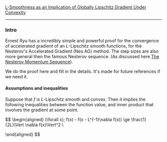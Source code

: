 [L-Smoothness as an Implication of Globally Lipschitz Gradient Under Convexity](../AMATH%20516%20Numerical%20Optimizations/Global%20Lipschitz%20Gradient,%20Strong%20Smoothness,%20Equivalence%20and%20Implications.md)


---
### **Intro**

Ernest Ryu has a incredibly simple and powerful proof for the convergence of accelerated gradient of an $L$-Lipschitz smooth functions, for the Nesterov's Accelerated Gradient (Nes AG) method. 
The step sizes are also more general then the famous Nesterov sequence. (As discussed here [The Nesterov Momentum Sequence](The%20Nesterov%20Momentum%20Sequence.md)). 

We do the proof here and fill in the details. 
It's made for future references if we need it. 


#### **Assumptions and inequalities**
Suppose that $f$ is $L$-Lipschitz smooth and convex. 
Then it implies the following inequalities between the function value, and inner product that involves the gradient at some point. 

$$
\begin{aligned}
    (\forall x)\; f(x) - f(x - L^{-1}\nabla f(x)) \ge \frac{1}{2L}\Vert \nabla f(x)\Vert^2
    \\
    
\end{aligned}
$$


